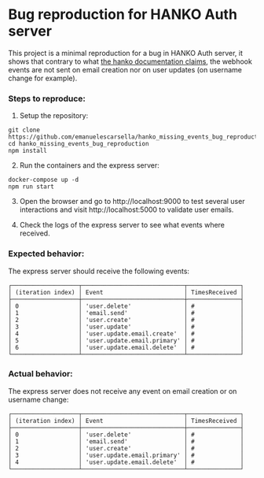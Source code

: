# Bug reproduction for HANKO Auth server

This project is a minimal reproduction for a bug in HANKO Auth server, it shows that contrary to what [the hanko documentation claims](https://docs.hanko.io/guides/webhooks/introduction#event-types), the webhook events are not sent on email creation nor on user updates (on username change for example).

### Steps to reproduce:

1. Setup the repository:

```
git clone https://github.com/emanuelescarsella/hanko_missing_events_bug_reproduction.git
cd hanko_missing_events_bug_reproduction
npm install
```

2. Run the containers and the express server:

```
docker-compose up -d
npm run start
```

3. Open the browser and go to http://localhost:9000 to test several user interactions and visit http://localhost:5000 to validate user emails.

4. Check the logs of the express server to see what events where received.

### Expected behavior:

The express server should receive the following events:

```
┌───────────────────┬─────────────────────────────┬───────────────┐
│ (iteration index) │ Event                       │ TimesReceived │
├───────────────────┼─────────────────────────────┼───────────────┤
│ 0                 │ 'user.delete'               │ #             │
│ 1                 │ 'email.send'                │ #             │
│ 2                 │ 'user.create'               │ #             │
│ 3                 │ 'user.update'               │ #             │
│ 4                 │ 'user.update.email.create'  │ #             │
│ 5                 │ 'user.update.email.primary' │ #             │
│ 6                 │ 'user.update.email.delete'  │ #             │
└───────────────────┴─────────────────────────────┴───────────────┘
```

### Actual behavior:

The express server does not receive any event on email creation or on username change:

```
┌───────────────────┬─────────────────────────────┬───────────────┐
│ (iteration index) │ Event                       │ TimesReceived │
├───────────────────┼─────────────────────────────┼───────────────┤
│ 0                 │ 'user.delete'               │ #             │
│ 1                 │ 'email.send'                │ #             │
│ 2                 │ 'user.create'               │ #             │
│ 3                 │ 'user.update.email.primary' │ #             │
│ 4                 │ 'user.update.email.delete'  │ #             │
└───────────────────┴─────────────────────────────┴───────────────┘
```
